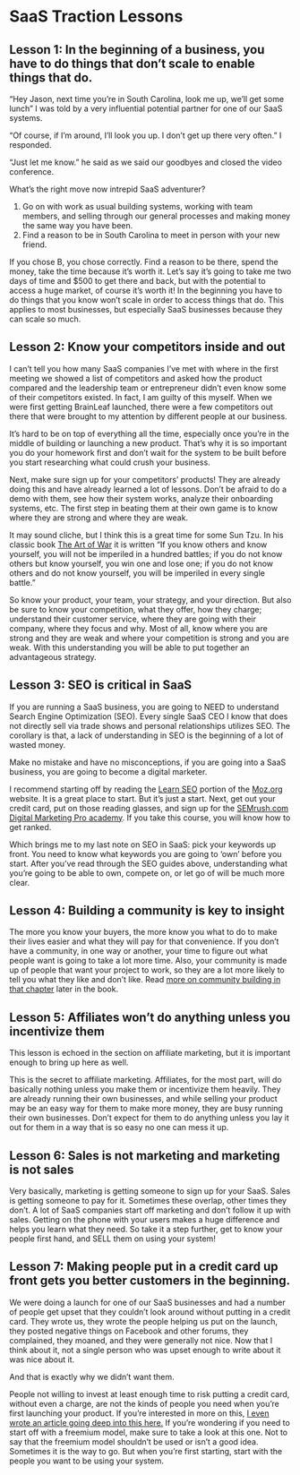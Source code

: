 # SaaS Traction Lessons

## Lesson 1: In the beginning of a business, you have to do things that don’t scale to enable things that do.

“Hey Jason, next time you’re in South Carolina, look me up, we’ll get some lunch” I was told by a very influential potential partner for one of our SaaS systems.

“Of course, if I’m around, I’ll look you up. I don’t get up there very often.” I responded.

“Just let me know.” he said as we said our goodbyes and closed the video conference.

What’s the right move now intrepid SaaS adventurer?

1. Go on with work as usual building systems, working with team members, and selling through our general processes and making money the same way you have been.
2. Find a reason to be in South Carolina to meet in person with your new friend.

If you chose B, you chose correctly. Find a reason to be there, spend the money, take the time because it’s worth it. Let’s say it’s going to take me two days of time and $500 to get there and back, but with the potential to access a huge market, of course it’s worth it! In the beginning you have to do things that you know won’t scale in order to access things that do. This applies to most businesses, but especially SaaS businesses because they can scale so much.

## Lesson 2: Know your competitors inside and out

I can’t tell you how many SaaS companies I’ve met with where in the first meeting we showed a list of competitors and asked how the product compared and the leadership team or entrepreneur didn’t even know some of their competitors existed. In fact, I am guilty of this myself. When we were first getting BrainLeaf launched, there were a few competitors out there that were brought to my attention by different people at our business.  


It’s hard to be on top of everything all the time, especially once you’re in the middle of building or launching a new product. That’s why it is so important you do your homework first and don’t wait for the system to be built before you start researching what could crush your business.

Next, make sure sign up for your competitors’ products! They are already doing this and have already learned a lot of lessons. Don’t be afraid to do a demo with them, see how their system works, analyze their onboarding systems, etc. The first step in beating them at their own game is to know where they are strong and where they are weak.

It may sound cliche, but I think this is a great time for some Sun Tzu. In his classic book [The Art of War](http://classics.mit.edu/Tzu/artwar.html) it is written “If you know others and know yourself, you will not be imperiled in a hundred battles; if you do not know others but know yourself, you win one and lose one; if you do not know others and do not know yourself, you will be imperiled in every single battle.”

So know your product, your team, your strategy, and your direction. But also be sure to know your competition, what they offer, how they charge; understand their customer service, where they are going with their company, where they focus and why. Most of all, know where you are strong and they are weak and where your competition is strong and you are weak. With this understanding you will be able to put together an advantageous strategy.

## Lesson 3: SEO is critical in SaaS

If you are running a SaaS business, you are going to NEED to understand Search Engine Optimization \(SEO\). Every single SaaS CEO I know that does not directly sell via trade shows and personal relationships utilizes SEO. The corollary is that, a lack of understanding in SEO is the beginning of a lot of wasted money.

Make no mistake and have no misconceptions, if you are going into a SaaS business, you are going to become a digital marketer.

I recommend starting off by reading the [Learn SEO](https://moz.com/learn/seo) portion of the [Moz.org](http://moz.org) website. It is a great place to start. But it’s just a start. Next, get out your credit card, put on those reading glasses, and sign up for the [SEMrush.com Digital Marketing Pro academy](https://www.semrush.com/academy/). If you take this course, you will know how to get ranked.

Which brings me to my last note on SEO in SaaS: pick your keywords up front. You need to know what keywords you are going to ‘own’ before you start. After you’ve read through the SEO guides above, understanding what you’re going to be able to own, compete on, or let go of will be much more clear.

## Lesson 4: Building a community is key to insight

The more you know your buyers, the more know you what to do to make their lives easier and what they will pay for that convenience. If you don’t have a community, in one way or another, your time to figure out what people want is going to take a lot more time. Also, your community is made up of people that want your project to work, so they are a lot more likely to tell you what they like and don’t like. Read [more on community building in that chapter](https://docs.google.com/document/d/1qLCH0YaNhxbutZeK9Oo87n9PhssDaHLkWLTPYW0UIMQ/edit#heading=h.v2flreeisau3) later in the book.

## Lesson 5: Affiliates won’t do anything unless you incentivize them

This lesson is echoed in the section on affiliate marketing, but it is important enough to bring up here as well.

This is the secret to affiliate marketing. Affiliates, for the most part, will do basically nothing unless you make them or incentivize them heavily. They are already running their own businesses, and while selling your product may be an easy way for them to make more money, they are busy running their own businesses. Don’t expect for them to do anything unless you lay it out for them in a way that is so easy no one can mess it up.

## Lesson 6: Sales is not marketing and marketing is not sales

Very basically, marketing is getting someone to sign up for your SaaS. Sales is getting someone to pay for it. Sometimes these overlap, other times they don’t. A lot of SaaS companies start off marketing and don’t follow it up with sales. Getting on the phone with your users makes a huge difference and helps you learn what they need. So take it a step further, get to know your people first hand, and SELL them on using your system!

## Lesson 7: Making people put in a credit card up front gets you better customers in the beginning.

We were doing a launch for one of our SaaS businesses and had a number of people get upset that they couldn’t look around without putting in a credit card. They wrote us, they wrote the people helping us put on the launch, they posted negative things on Facebook and other forums, they complained, they moaned, and they were generally not nice. Now that I think about it, not a single person who was upset enough to write about it was nice about it.

And that is exactly why we didn’t want them.

People not willing to invest at least enough time to risk putting a credit card, without even a charge, are not the kinds of people you need when you’re first launching your product. If you’re interested in more on this, [I even wrote an article going deep into this here.](http://jhmediagroup.com/blog/2018/04/21/saas-paywall-to-get-the-right-customers/) If you’re wondering if you need to start off with a freemium model, make sure to take a look at this one. Not to say that the freemium model shouldn’t be used or isn’t a good idea. Sometimes it is the way to go. But when you’re first starting, start with the people you want to be using your system.


